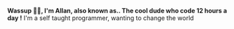 **Wassup 👋🏼, I'm Allan, also known as.. The cool dude who code 12 hours a day !**
I'm a self taught programmer, wanting to change the world

